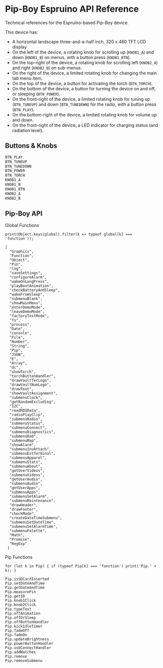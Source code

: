 # Pip-Boy Espruino API Reference

Technical references for the Espruino-based Pip-Boy device.

This device has:

- A horizontal landscape three-and-a-half inch, 320 x 480 TFT LCD display
- On the left of the device, a rotating knob for scrolling up (`KNOB1_A`) and down (`KNOB1_B`) on menus, with a button press (`KNOB1_BTN`).
- On the top-right of the device, a rotating knob for scrolling left (`KNOB2_A`) and right (`KNOB2_B`) on sub-menus.
- On the right of the device, a limited rotating knob for changing the main tab menu item.
- On the top of the device, a button for activating the torch (`BTN_TORCH`).
- On the bottom of the device, a button for turning the device on and off, or sleeping (`BTN_POWER`).
- On the front-right of the device, a limited rotating knob for tuning up (`BTN_TUNEUP`) and down (`BTN_TUNEDOWN`) for the radio, with a button press (`BTN_PLAY`).
- On the bottom-right of the device, a limited rotating knob for volume up and down.
- On the front-right of the device, a LED indicator for charging status (and radiation level).

## Buttons & Knobs

```js
BTN_PLAY
BTN_TUNEUP
BTN_TUNEDOWN
BTN_POWER
BTN_TORCH
KNOB1_A
KNOB1_B
KNOB1_BTN
KNOB2_A
KNOB2_B
```

## Pip-Boy API

Global Functions

```
print(Object.keys(global).filter(k => typeof global[k] === 'function'));
```

```
[
  "Graphics",
  "Function",
  "Object",
  "Pin",
  "log",
  "saveSettings",
  "configureAlarm",
  "wakeOnLongPress",
  "playBootAnimation",
  "checkBatteryAndSleep",
  "wakeFromSleep",
  "submenuBlank",
  "showMainMenu",
  "enterDemoMode",
  "leaveDemoMode",
  "factoryTestMode",
  "fs",
  "process",
  "Date",
  "console",
  "File",
  "Number",
  "String",
  "Pip",
  "JSON",
  "E",
  "Array",
  "dc",
  "showTorch",
  "torchButtonHandler",
  "drawVaultTecLogo",
  "drawVaultNumLogo",
  "drawText",
  "showVaultAssignment",
  "submenuClock",
  "getRandomExcluding",
  "I2C",
  "readRDSData",
  "radioPlayClip",
  "submenuRadio",
  "submenuStatus",
  "submenuConnect",
  "submenuDiagnostics",
  "submenuRad",
  "submenuMap",
  "showAlarm",
  "submenuInvAttach",
  "submenuExtTerminal",
  "submenuApparel",
  "submenuStats",
  "submenuAbout",
  "getUserVideos",
  "submenuVideos",
  "getUserAudio",
  "submenuAudio",
  "getUserApps",
  "submenuApps",
  "submenuSetAlarm",
  "submenuMaintenance",
  "drawHeader",
  "drawFooter",
  "checkMode",
  "createDateTimeSubmenu",
  "submenuSetDateTime",
  "submenuSetAlarmTime",
  "submenuPalette",
  "Math",
  "Promise",
  "RegExp"
 ]
```

Pip Functions

```
for (let k in Pip) { if (typeof Pip[k] === 'function') print('Pip.' + k); }
```

```
Pip.isSDCardInserted
Pip.setDateAndTime
Pip.getDateAndTime
Pip.measurePin
Pip.getID
Pip.knob1Click
Pip.knob2Click
Pip.typeText
Pip.offAnimation
Pip.offOrSleep
Pip.offButtonHandler
Pip.kickIdleTimer
Pip.fadeOff
Pip.fadeOn
Pip.updateBrightness
Pip.powerButtonHandler
Pip.usbConnectHandler
Pip.addWatches
Pip.remove
Pip.removeSubmenu
```
